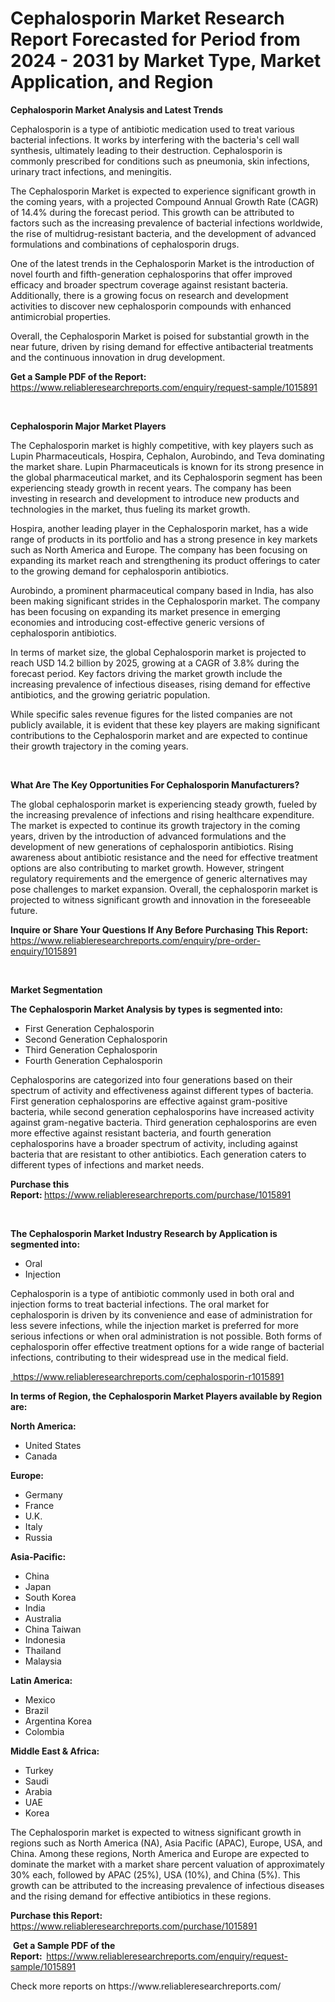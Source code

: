 <p><h1>Cephalosporin Market Research Report Forecasted for Period from 2024 -  2031 by Market Type, Market Application, and Region</h1></p><p><strong>Cephalosporin Market Analysis and Latest Trends</strong></p>
<p><p>Cephalosporin is a type of antibiotic medication used to treat various bacterial infections. It works by interfering with the bacteria's cell wall synthesis, ultimately leading to their destruction. Cephalosporin is commonly prescribed for conditions such as pneumonia, skin infections, urinary tract infections, and meningitis.</p><p>The Cephalosporin Market is expected to experience significant growth in the coming years, with a projected Compound Annual Growth Rate (CAGR) of 14.4% during the forecast period. This growth can be attributed to factors such as the increasing prevalence of bacterial infections worldwide, the rise of multidrug-resistant bacteria, and the development of advanced formulations and combinations of cephalosporin drugs.</p><p>One of the latest trends in the Cephalosporin Market is the introduction of novel fourth and fifth-generation cephalosporins that offer improved efficacy and broader spectrum coverage against resistant bacteria. Additionally, there is a growing focus on research and development activities to discover new cephalosporin compounds with enhanced antimicrobial properties.</p><p>Overall, the Cephalosporin Market is poised for substantial growth in the near future, driven by rising demand for effective antibacterial treatments and the continuous innovation in drug development.</p></p>
<p><strong>Get a Sample PDF of the Report:&nbsp;</strong> <a href="https://www.reliableresearchreports.com/enquiry/request-sample/1015891">https://www.reliableresearchreports.com/enquiry/request-sample/1015891</a></p>
<p>&nbsp;</p>
<p><strong>Cephalosporin Major Market Players</strong></p>
<p><p>The Cephalosporin market is highly competitive, with key players such as Lupin Pharmaceuticals, Hospira, Cephalon, Aurobindo, and Teva dominating the market share. Lupin Pharmaceuticals is known for its strong presence in the global pharmaceutical market, and its Cephalosporin segment has been experiencing steady growth in recent years. The company has been investing in research and development to introduce new products and technologies in the market, thus fueling its market growth.</p><p>Hospira, another leading player in the Cephalosporin market, has a wide range of products in its portfolio and has a strong presence in key markets such as North America and Europe. The company has been focusing on expanding its market reach and strengthening its product offerings to cater to the growing demand for cephalosporin antibiotics.</p><p>Aurobindo, a prominent pharmaceutical company based in India, has also been making significant strides in the Cephalosporin market. The company has been focusing on expanding its market presence in emerging economies and introducing cost-effective generic versions of cephalosporin antibiotics.</p><p>In terms of market size, the global Cephalosporin market is projected to reach USD 14.2 billion by 2025, growing at a CAGR of 3.8% during the forecast period. Key factors driving the market growth include the increasing prevalence of infectious diseases, rising demand for effective antibiotics, and the growing geriatric population.</p><p>While specific sales revenue figures for the listed companies are not publicly available, it is evident that these key players are making significant contributions to the Cephalosporin market and are expected to continue their growth trajectory in the coming years.</p></p>
<p>&nbsp;</p>
<p><strong>What Are The Key Opportunities For Cephalosporin Manufacturers?</strong></p>
<p><p>The global cephalosporin market is experiencing steady growth, fueled by the increasing prevalence of infections and rising healthcare expenditure. The market is expected to continue its growth trajectory in the coming years, driven by the introduction of advanced formulations and the development of new generations of cephalosporin antibiotics. Rising awareness about antibiotic resistance and the need for effective treatment options are also contributing to market growth. However, stringent regulatory requirements and the emergence of generic alternatives may pose challenges to market expansion. Overall, the cephalosporin market is projected to witness significant growth and innovation in the foreseeable future.</p></p>
<p><strong>Inquire or Share Your Questions If Any Before Purchasing This Report:</strong> <a href="https://www.reliableresearchreports.com/enquiry/pre-order-enquiry/1015891">https://www.reliableresearchreports.com/enquiry/pre-order-enquiry/1015891</a></p>
<p>&nbsp;</p>
<p><strong>Market Segmentation</strong></p>
<p><strong>The Cephalosporin Market Analysis by types is segmented into:</strong></p>
<p><ul><li>First Generation Cephalosporin</li><li>Second Generation Cephalosporin</li><li>Third Generation Cephalosporin</li><li>Fourth Generation Cephalosporin</li></ul></p>
<p><p>Cephalosporins are categorized into four generations based on their spectrum of activity and effectiveness against different types of bacteria. First generation cephalosporins are effective against gram-positive bacteria, while second generation cephalosporins have increased activity against gram-negative bacteria. Third generation cephalosporins are even more effective against resistant bacteria, and fourth generation cephalosporins have a broader spectrum of activity, including against bacteria that are resistant to other antibiotics. Each generation caters to different types of infections and market needs.</p></p>
<p><strong>Purchase this Report:&nbsp;</strong><a href="https://www.reliableresearchreports.com/purchase/1015891">https://www.reliableresearchreports.com/purchase/1015891</a></p>
<p>&nbsp;</p>
<p><strong>The Cephalosporin Market Industry Research by Application is segmented into:</strong></p>
<p><ul><li>Oral</li><li>Injection</li></ul></p>
<p><p>Cephalosporin is a type of antibiotic commonly used in both oral and injection forms to treat bacterial infections. The oral market for cephalosporin is driven by its convenience and ease of administration for less severe infections, while the injection market is preferred for more serious infections or when oral administration is not possible. Both forms of cephalosporin offer effective treatment options for a wide range of bacterial infections, contributing to their widespread use in the medical field.</p></p>
<p><a href="https://www.reliableresearchreports.com/cephalosporin-r1015891">&nbsp;https://www.reliableresearchreports.com/cephalosporin-r1015891</a></p>
<p><strong>In terms of Region, the Cephalosporin Market Players available by Region are:</strong></p>
<p>
    <p> <strong> North America: </strong>
        <ul>
            <li>United States</li>
            <li>Canada</li>
        </ul>
        </p> 
    <p> <strong> Europe: </strong>
        <ul>
            <li>Germany</li>
            <li>France</li>
            <li>U.K.</li>
            <li>Italy</li>
            <li>Russia</li>
        </ul>
        </p> 
    <p> <strong> Asia-Pacific: </strong>
        <ul>
            <li>China</li>
            <li>Japan</li>
            <li>South Korea</li>
            <li>India</li>
            <li>Australia</li>
            <li>China Taiwan</li>
            <li>Indonesia</li>
            <li>Thailand</li>
            <li>Malaysia</li>
        </ul>
        </p> 
    <p> <strong> Latin America: </strong>
        <ul>
            <li>Mexico</li>
            <li>Brazil</li>
            <li>Argentina Korea</li>
            <li>Colombia</li>
        </ul>
        </p> 
    <p> <strong> Middle East & Africa: </strong>
        <ul>
            <li>Turkey</li>
            <li>Saudi</li>
            <li>Arabia</li>
            <li>UAE</li>
            <li>Korea</li>
        </ul>
    </p>
    </p>
<p><p>The Cephalosporin market is expected to witness significant growth in regions such as North America (NA), Asia Pacific (APAC), Europe, USA, and China. Among these regions, North America and Europe are expected to dominate the market with a market share percent valuation of approximately 30% each, followed by APAC (25%), USA (10%), and China (5%). This growth can be attributed to the increasing prevalence of infectious diseases and the rising demand for effective antibiotics in these regions.</p></p>
<p><strong>Purchase this Report: </strong><a href="https://www.reliableresearchreports.com/purchase/1015891">https://www.reliableresearchreports.com/purchase/1015891</a></p>
<p>&nbsp;<strong>Get a Sample PDF of the Report:&nbsp;&nbsp;</strong><a href="https://www.reliableresearchreports.com/enquiry/request-sample/1015891">https://www.reliableresearchreports.com/enquiry/request-sample/1015891</a></p>
<p><strong></strong></p>
<p>Check more reports on https://www.reliableresearchreports.com/</p>